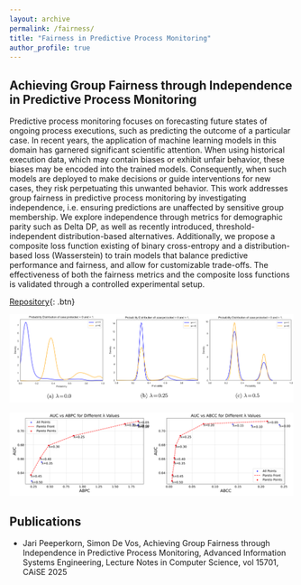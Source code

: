 ```yaml
---
layout: archive
permalink: /fairness/
title: "Fairness in Predictive Process Monitoring"
author_profile: true
---
```


## Achieving Group Fairness through Independence in Predictive Process Monitoring

Predictive process monitoring focuses on forecasting future states of ongoing process executions, such as predicting the outcome of a particular case. In recent years, the application of machine learning models in this domain has garnered significant scientific attention. When using historical execution data, which may contain biases or exhibit unfair behavior, these biases may be encoded into the trained models. Consequently, when such models are deployed to make decisions or guide interventions for new cases, they risk perpetuating this unwanted behavior. This work addresses group fairness in predictive process monitoring by investigating independence, i.e. ensuring predictions are unaffected by sensitive group membership. We explore independence through metrics for demographic parity such as Delta DP, as well as recently introduced, threshold-independent distribution-based alternatives. Additionally, we propose a composite loss function existing of binary cross-entropy and a distribution-based loss (Wasserstein) to train models that balance predictive performance and fairness, and allow for customizable trade-offs. The effectiveness of both the fairness metrics and the composite loss functions is validated through a controlled experimental setup.


[Repository](https://github.com/jaripeeperkorn/Group-Fairness-in-Predictive-Process-Monitoring){: .btn}

![](/images/distrfairness.png)

![](/images/tradeofffairness.png)

## Publications

* Jari Peeperkorn, Simon De Vos, Achieving Group Fairness through Independence in Predictive Process Monitoring, Advanced Information Systems Engineering, Lecture Notes in Computer Science, vol 15701, CAiSE 2025